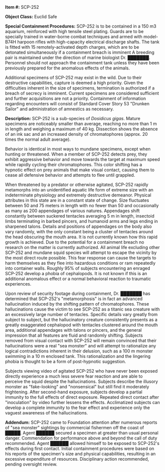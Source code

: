**Item #:** SCP-252

**Object Class:** Euclid Safe

**Special Containment Procedures:** SCP-252 is to be contained in a 150 m3 aquarium, reinforced with high tensile steel plating. Guards are to be specially trained in water-borne combat techniques and armed with model-B74H harpoon rifles with high-capacity electrical discharge shafts. The tank is fitted with 15 remotely-activated depth charges, which are to be detonated simultaneously if a containment breach is imminent A breeding pair is maintained under the direction of marine biologist Dr. ███████. Personnel should not approach the containment tank unless they have been previously prepared for the anomalous effects of the animals.

Additional specimens of SCP-252 may exist in the wild. Due to their destructive capabilities, capture is deemed a high priority. Given the difficulties inherent in the size of specimens, termination is authorized if a breach of secrecy is imminent. Current specimens are considered sufficient and further acquisitions are not a priority. Containment of information regarding encounters will consist of Standard Cover Story 53 "Drunken Sailor" and administration of amnestics as necessary.

**Description:** SCP-252 is a sub-species of _Dosidicus gigas_. Mature specimens are noticeably smaller than average, reaching no more than 1 m in length and weighing a maximum of 40 kg. Dissection shows the absence of an ink sac and an increased density of chromatophores (approx. 20 times the normal adult average).

Behavior is identical in most ways to mundane specimens, except when hunting or threatened. When a member of SCP-252 detects prey, they exhibit aggressive behavior and move towards the target at maximum speed while rapidly cycling their chromatophores. This color shifting has a hypnotic effect on prey animals that make visual contact, causing them to cease all defensive behavior and attempts to flee until grappled.

When threatened by a predator or otherwise agitated, SCP-252 rapidly metamorphs into an unidentified aquatic life form of extreme size with an indeterminate physiology and extremely destructive demeanor. Physical attributes in this state are in a constant state of change. Size fluctuates between 50 and 75 meters in length with no fewer than 50 and occasionally as many as 200 appendages of various natures. Appendages shift constantly between suckered tentacles averaging 5 m in length, insectoid limbs terminating in barbed pincers, and humanoid arms and legs ending in sharpened talons. Details and positions of appendages on the body also vary randomly, with the only constant being a cluster of tentacles around the head obscuring the mouth area. It is not currently known how this rapid growth is achieved. Due to the potential for a containment breach no research on the matter is currently authorized. All animal life excluding other SCP-252 and mundane squid species will attempt to escape the vicinity by the most direct route possible. This fear response can cause the targets to harm themselves as they flee into hazardous conditions or ram repeatedly into container walls. Roughly 95% of subjects encountering an enraged SCP-252 develop a phobia of cephalopods. It is not known if this is an additional anomalous effect or a normal behavioral reaction to traumatic experiences.

Upon review of security footage during containment, Dr. ███████ has determined that SCP-252's "metamorphosis" is in fact an advanced hallucination induced by the shifting pattern of chromatophores. These hallucinations cause the victim to see SCP-252 as a titanic sea creature with an excessively large number of tentacles. Specific details vary greatly from subject to subject, but the hallucinatory creature consistently presents as a greatly exaggerated cephalopod with tentacles clustered around the mouth area, additional appendages with talons or pincers, and the general impression that all features are fluid and randomly shifting. Subjects removed from visual contact with SCP-252 will remain convinced that their hallucinations were a real "sea monster" and will attempt to rationalize any logical contradictions inherent in their delusion, such as a 100 m monster swimming in a 10 m enclosed tank. This rationalization and the lingering phobia is thought to be a form of post-hypnotic suggestion.

Subjects viewing video of agitated SCP-252 who have never been exposed directly experience a much less severe fear reaction and are able to perceive the squid despite the hallucinations. Subjects describe the illusory monster as "fake-looking" and "nonsensical" but still find it moderately frightening. After second-hand exposure, subjects develop a partial immunity to the full effects of direct exposure. Repeated direct contact after "inoculation" by video further lessens the effects. Acclimatized subjects can develop a complete immunity to the fear effect and experience only the vaguest awareness of the hallucinations.

**Addendum:** SCP-252 came to Foundation attention after numerous reports of "sea monster" sightings by commercial fishermen off the coast of █████. Agent ██████ secured a specimen at greater than usual personal danger. Commendation for performance above and beyond the call of duty recommended. Agent ██████ allowed himself to be exposed to SCP-252's effects during first contact. Initial containment procedures were based on his reports of the specimen's size and physical capabilities, resulting in an excessive expenditure of resources. Disciplinary action recommended, pending oversight review.